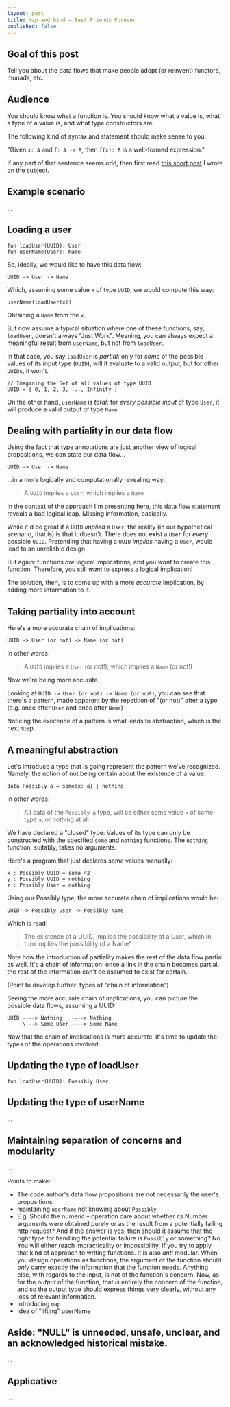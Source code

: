 ```yaml
---
layout: post
title: Map and bind – Best Friends Forever
published: false
---
```


## Goal of this post

Tell you about the data flows that make people 
adopt (or reinvent) functors, monads, etc.

## Audience

You should know what a function is. You should know 
what a value is, what a type of a value is, and 
what type constructors are.

The following kind of syntax and statement should make 
sense to you:

"Given `x: A` and `f: A -> B`, then `f(x): B` is a 
well-formed expression."

If any part of that sentence seems odd, then first 
read [this short post][values-types] I wrote on the subject.

## Example scenario

...

## Loading a user

    fun loadUser(UUID): User
    fun userName(User): Name

So, ideally, we would like to have this data flow:

    UUID -> User -> Name

Which, assuming some value `x` of type `UUID`, we would compute this way:

    userName(loadUser(x))

Obtaining a `Name` from the `x`.

But now assume a typical situation where one of these functions, 
say, `loadUser`, doesn't always "Just Work". Meaning, you can always 
expect a meaningful result from `userName`, but not from `loadUser`.

In that case, you say `loadUser` is *partial*: only for *some* of 
the possible values of its input type (`UUID`), will it evaluate to 
a valid output, but for other `UUID`s, it won't.

    // Imagining the Set of all values of type UUID
    UUID = { 0, 1, 2, 3, ..., Infinity } 

On the other hand, `userName` is *total*: for *every possible input* 
of type `User`, it will produce a valid output of type `Name`. 

## Dealing with partiality in our data flow

Using the fact that type annotations are just another view of logical 
propositions, we can state our data flow...

    UUID -> User -> Name

...in a more logically and computationally revealing way:

> A `UUID` implies a `User`, which implies a `Name`

In the context of the approach I'm presenting here, this data flow 
statement reveals a bad logical leap. Missing information, basically.

While it'd be great if a `UUID` *implied* a `User`, the reality (in 
our hypothetical scenario, that is) is that it doesn't. 
There does not exist a `User` for *every* possible `UUID`. Pretending 
that having a `UUID` *implies* having a `User`, would lead to an 
unreliable design.

But again: functions *are* logical implications, and you *want* to 
create this function. Therefore, you still *want* to express a logical 
implication!

The solution, then, is to come up with a more *accurate* implication, 
by adding more information to it.

## Taking partiality into account

Here's a more accurate chain of implications:

    UUID -> User (or not) -> Name (or not)

In other words:

> A `UUID` implies a `User` (or not!), which implies a `Name` (or not!)

Now we're being more accurate.

Looking at `UUID -> User (or not) -> Name (or not)`, you can see
that there's a pattern, made apparent by the repetition of "(or not)"
after a type (e.g. once after `User` and once after `Name`) 

Noticing the existence of a pattern is what leads to abstraction, 
which is the next step.

## A meaningful abstraction

Let's introduce a type that is going represent the 
pattern we've recognized. Namely, the notion of not being certain 
about the existence of a value:

    data Possibly a = some(x: a) | nothing

In other words:

> All data of the `Possibly a` type, will be either some value `x` 
> of some type `a`, or nothing at all.

We have declared a "closed" type: Values of its type can only be 
constructed with the specified `some` and `nothing` functions. 
The `nothing` function, suitably, takes no arguments.

Here's a program that just declares some values manually:

    x : Possibly UUID = some 42
    y : Possibly UUID = nothing
    z : Possibly User = nothing

Using our Possibly type, the more accurate chain of implications would be:

    UUID -> Possibly User -> Possibly Name

Which is read:

> The existence of a UUID, implies the possibility of a User, 
> which in turn implies the possibility of a Name"

Note how the introduction of partiality makes the rest 
of the data flow partial as well. It's a chain of information: 
once a link in the chain becomes partial, the rest of the 
information can't be assumed to exist for certain.

(Point to develop further: types of "chain of information")

Seeing the more accurate chain of implications, you 
can picture the possible data flows, assuming a UUID:

    UUID ----> Nothing   ----> Nothing
         \---> Some User ----> Some Name

Now that the chain of implications is more accurate, it's 
time to update the types of the operations involved.

## Updating the type of loadUser

    fun loadUser(UUID): Possibly User

## Updating the type of userName

...

## Maintaining separation of concerns and modularity

...

Points to make:

* The code author's data flow propositions are not necessarily the user's propositions.
* maintaining `userName` not knowing about `Possibly`
* E.g. Should the numeric `+` operation care about whether its Number 
  arguments were obtained purely or as the result from a potentially
  failing http request? And if the answer is yes, 
  then should it assume that the right type for handling the potential 
  failure is `Possibly` or something? No. You 
  will either reach impracticality or impossibility, if you try to apply 
  that kind of approach to 
  writing functions. It is also *anti* modular. When you design operations
  as functions, 
  the argument of the function should *only* carry exactly the information 
  that the function needs. Anything else, with regards to the input, is not 
  of the function's concern. Now, as for the *output* of the function, 
  that *is* entirely the concern of the function, and so the output type 
  should express things very clearly, without any loss of relevant information.
* Introducing `map`
* Idea of "lifting" userName

## Aside: "NULL" is unneeded, unsafe, unclear, and an acknowledged historical mistake.

...

## Applicative

...

[values-types]:   /
